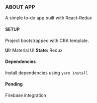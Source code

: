 ### ABOUT APP

A simple to-do app built with React-Redux

#### SETUP
Project bootstrapped with CRA template.

**UI:** Material UI
**State:** Redux

#### Dependencies

Install dependencies using  `yarn install`

#### Pending

Firebase integration
